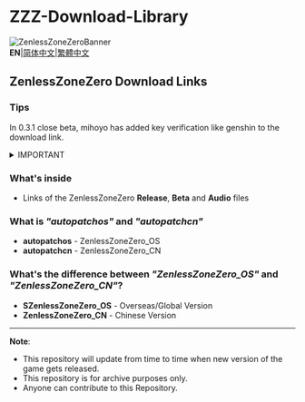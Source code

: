 # ZZZ-Download-Library
![ZenlessZoneZeroBanner](https://webstatic.mihoyo.com/upload/op-public/2022/07/12/dd6757d0dd9627865f88221bb807178d_701447427251294272.png)  
**EN**|[简体中文](Readme.Chinese_Simplified.md)|[繁體中文](Readme.Chinese_Traditional.md)  

## ZenlessZoneZero Download Links
<!--### Tips
Since the ??? beta, mihoyo has added key and cookie verification to the download link.-->

### Tips
In 0.3.1 close beta, mihoyo has added key verification like genshin to the download link.

<details> 
  <summary>IMPORTANT</summary>
   
<!--This repository is under the supervision of miHoYo.-->

If you want to share something that you think is dear to you and should not be deleted from the servers of miHoYo...

~~You can contact me at discord: _360NENZ#1837_, or write me an email _gdgwhy@outlook.com_~~

~~I will tell you whether it is worth sharing the original link, or it would be better to upload files to the cloud.~~

</details>

<!--(If you are a tester, do not share your key pair, it`s based on your IP address and other personal information, cognosphere or mihoyo can easily find and punish you.)-->
### What's inside
* Links of the ZenlessZoneZero **Release**, **Beta** and **Audio** files


### What is _"autopatchos"_ and _"autopatchcn"_
* **autopatchos** - ZenlessZoneZero_OS
* **autopatchcn** - ZenlessZoneZero_CN

### What's the difference between _"ZenlessZoneZero_OS"_ and _"ZenlessZoneZero_CN"_?
* **SZenlessZoneZero_OS** - Overseas/Global Version
* **ZenlessZoneZero_CN** - Chinese Version
---
**Note**: 
* This repository will update from time to time when new version of the game gets released.
* This repository is for archive purposes only.
* Anyone can contribute to this Repository.
